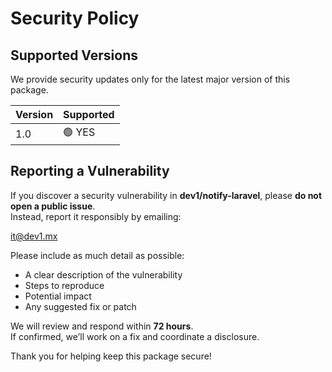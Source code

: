 # Security Policy

## Supported Versions

We provide security updates only for the latest major version of this package.

| Version | Supported          |
| ------- | ------------------ |
| 1.0     | :green_circle: YES |

## Reporting a Vulnerability

If you discover a security vulnerability in **dev1/notify-laravel**, please **do not open a public issue**.  
Instead, report it responsibly by emailing:

it@dev1.mx

Please include as much detail as possible:
- A clear description of the vulnerability
- Steps to reproduce
- Potential impact
- Any suggested fix or patch

We will review and respond within **72 hours**.  
If confirmed, we’ll work on a fix and coordinate a disclosure.

Thank you for helping keep this package secure!
